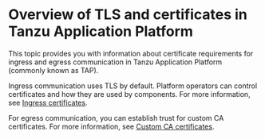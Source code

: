 # Overview of TLS and certificates in Tanzu Application Platform

This topic provides you with information about certificate requirements for ingress and egress communication in Tanzu Application Platform (commonly known as TAP).

Ingress communication uses TLS by default. Platform operators can control
certificates and how they are used by components. For more information, see
[Ingress certificates](./ingress/about.hbs.md).

For egress communication, you can establish trust for custom CA certificates.
For more information, see [Custom CA certificates](./custom-ca-certificates.hbs.md).